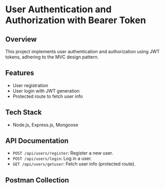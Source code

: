 # User Authentication and Authorization with Bearer Token
 
## Overview
This project implements user authentication and authorization using JWT tokens, adhering to the MVC design pattern.

## Features
- User registration
- User login with JWT generation
- Protected route to fetch user info

## Tech Stack
- Node.js, Express.js, Mongoose

 ## API Documentation
- `POST /api/users/register`: Register a new user.
- `POST /api/users/login`: Log in a user.
- `GET /api/users/getuser`: Fetch user info (protected route).

## Postman Collection
